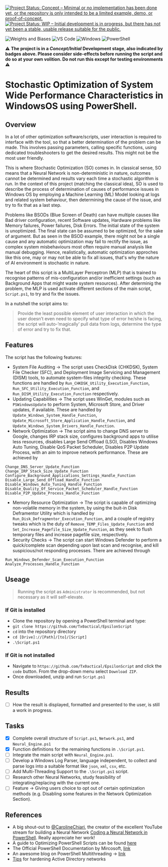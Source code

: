 [![Project Status: Concept – Minimal or no implementation has been done yet, or the repository is only intended to be a limited example, demo, or proof-of-concept.](https://www.repostatus.org/badges/latest/concept.svg)](https://www.repostatus.org/#concept)
<a href="https://www.repostatus.org/#wip"><img src="https://www.repostatus.org/badges/latest/wip.svg" alt="Project Status: WIP – Initial development is in progress, but there has not yet been a stable, usable release suitable for the public." /></a>

![Weights and Biases](https://img.shields.io/badge/Weights_&_Biases-FFBE00?style=for-the-badge&logo=WeightsAndBiases&logoColor=white)
![VS Code](https://img.shields.io/badge/VSCode-0078D4?style=for-the-badge&logo=visual%20studio%20code&logoColor=white)
![Windows](https://img.shields.io/badge/Windows-0078D6?style=for-the-badge&logo=windows&logoColor=white)
![PowerShell](https://img.shields.io/badge/powershell-5391FE?style=for-the-badge&logo=powershell&logoColor=white)

:warning: **The project is in a _Concept/Initial_ Development stage, also indicated by badges above. Please consider side-effects before running the script and do so at your own volition. Do not run this except for testing environments** :warning:

# Stochastic Optimization of System Wide Performance Characteristics in WindowsOS using PowerShell.

## Overview

In a lot of other optimization software/scripts, user interaction is required to interface with the tool, so that a better determination of the problem can be made. This involves passing parameters, calling specific functions, using dedicated troubleshooters to get the desired results. This might not be the most user friendly.

This is where Stochastic Optimization (SO) comes in. In classical sense, SO means that a Neural Network is non-deterministic in nature, outcomes cannot be determined and results vary each time a stochastic algorithm is run. In the context of this project (matching the classical idea), SO is used to describe the process of determination of causes of performance issues in Windows OS by employing a Machine Learning (ML) Model looking at logs and related system behaviour, then determining the cause of the issue, and try to fix that as a last step.

Problems like BSODs (Blue Screen of Death) can have multiple causes like Bad driver configuration, recent Software updates, Hardware problems like Memory failures, Power failures, Disk Errors. The initial state of the system is unoptimized. The final state can be assumed to be optimized, for the sake of argument. But as seen in the BSOD example, there might not be a single cause and any automatic optimization may fail to rectify the issue, as complex system misbehaviours most often require manual analysis like manual debugging. Hence, realistically, automatic optimization approches like this one, may or may not be able to fix all issues, that's why the nature of AI environment is stochastic in nature. 

The heart of this script is a MultiLayer Perceptron (MLP) that is trained to recognise patterns of mis-configuration and/or inefficient settings (such as Background Apps that might waste system resources). After determinig the problem, the MLP is used activate different sections of the main script, `Script.ps1`, to try and fix the issues.

In a nutshell the script aims to:

> Provide the least possible element of user interaction in which the user doesn’t even need to specify what type of error he/she is facing, the script will auto-’magically’ pull data from logs, determine the type of error and try to fix that.

## Features

The script has the following features:

- System File Auditing &rarr; The script uses CheckDisk (CHKDSK), System File Checker (SFC), and Deployment Image Servicing and Management (DISM) tools, to automate system-files integrity checking. These functions are handled by `Run_CHKDSK_Utility_Execution_Function`, `Run_SFC_Utility_Execution_Function`, and `Run_DISM_Utility_Execution_Function` respectively. 
- Updating Capabilities &rarr; The script uses WinGet, modules such as `PSWindowsUpdate` to perform System, Microsoft Store, and Driver updates, if available. These are handled by `Update_Windows_System_Handle_Function`, `Update_Microsoft_Store_Application_Handle_Function`, and `Update_Windows_System_Drivers_Handle_Function`.
- Network Optimization &rarr; The script aims to change DNS server to Google, changes IRP stack size, configures background apps to utilise less resources, disables Large Send Offload (LSO), Disables Windows Auto Tuning, Disable QoS Packet Scheduler, Disables P2P Update Process, with an aim to improve network performance. These are achieved by 
```
Change_DNS_Server_Update_Function
Change_IRP_Stack_Size_Update_Function
Configure_Background_Applications_Settings_Handle_Function
Disable_Large_Send_Offload_Handle_Function
Disable_Windows_Auto_Tuning_Handle_Function
Disable_Quality_Of_Service_Packet_Scheduler_Handle_Function
Disable_P2P_Update_Process_Handle_Function
```
- Memory Resource Optimization &rarr; The script is capable of optimizing non-volatile memory in the system, by using the buit-in Disk Deframentor Utility which is handled by `Run_Disk_Defragmentor_Execution_Function`, and a couple of registry tweaks which is the duty of `Remove_TEMP_Files_Update_Function` and `Set_Increase_Pagefile_Size_Update_Function`, as they seek to flush temporary files and increase pagefile size, respectively.
- Security Checks &rarr; The script can start Windows Defender to perform a quick/complete scan depending upon last scan and recognise, and kill suspicious/not responding processes. There are achieved through
```
Run_Windows_Defender_Scan_Execution_Function
Analyze_Processes_Handle_Function
```

## Useage

> Running the script as `Administrator` is recommended, but not necessary as it will self-elevate.

### If Git is installed
- Clone the repository by opening a PowerShell terminal and type:
- ```git clone https://github.com/Tx0actical/EpsilonScript```
- `cd` into the repository directory
- ```cd [Drive]://[Path]/[to]/[Script]```
- ```.\Script.ps1```

### If Git is not installed
- Navigate to `https://github.com/Tx0actical/EpsilonScript` and click the `code` button. From the drop-down menu select `Download ZIP`.
- Once downloaded, unzip and run `Script.ps1`

## Results

- [ ] How the result is displayed, formatted and presented to the user, is still a work in progress.

## Tasks

- [x] Complete overall structure of `Script.ps1`, `Network.ps1`, and `Neural_Engine.ps1`
- [x] Function definitions for the remaining functions in `.\Script.ps1`.
- [ ] Integrate the main script with `Neural_Engine.ps1`.
- [ ] Develop a Windows Log Parser, language independent, to collect and parse logs into a suitable format like `json`, `xml`, `csv`, etc.
- [ ] Add Multi-Threading Support to the `.\Script.ps1` script.
- [ ] Research other Neural Networks, study feasibility of integrating/replacing with the current one.
- [ ] Feature &rarr; Giving users choice to opt out of certain optimization methods (e.g. Disabling some features in the Network Optimization Section).

## References

- A big shout-out to [@CarolineChiari](https://github.com/CarolineChiari), the creator of the excellent YouTube stream for building a Neural Network [Coding a Neural Network in PowerShell](https://github.com/CarolineChiari/PowerShell). Really appreciate her work!
- A guide to Optimizing PowerShell Scripts can be found [here](https://www.itprotoday.com/powershell/tips-optimizing-powershell-scripts)
- The Official PowerShell Documentation by Mircosoft, [link](https://docs.microsoft.com/en-us/powershell/)
- An awesome blog on PowerShell Multithreading &rarr; [link](https://adamtheautomator.com/powershell-multithreading/)
- [Tips](https://docs.microsoft.com/en-us/windows-server/identity/ad-ds/plan/security-best-practices/best-practices-for-securing-active-directory) for hardening Active Directory networks 
